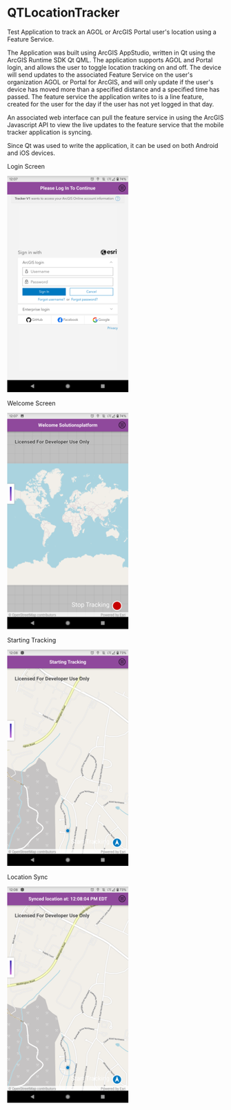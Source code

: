 # QTLocationTracker
Test Application to track an AGOL or ArcGIS Portal user's location using a Feature Service.

The Application was built using ArcGIS AppStudio, written in Qt using the ArcGIS Runtime SDK Qt QML.  The application supports AGOL and Portal login, and allows the user to toggle location tracking on and off.  The device will send updates to the associated Feature Service on the user's organization AGOL or Portal for ArcGIS, and will only update if the user's device has moved more than a specified distance and a specified time has passed.  The feature service the application writes to is a line feature, created for the user for the day if the user has not yet logged in that day. 

An associated web interface can pull the feature service in using the ArcGIS Javascript API to view the live updates to the feature service that the mobile tracker application is syncing.

Since Qt was used to write the application, it can be used on both Android and iOS devices.

Login Screen

<img height=500 src="https://github.com/tghays/QTLocationTracker/blob/master/login.png">

Welcome Screen

<img height=500 src="https://github.com/tghays/QTLocationTracker/blob/master/welcome.png">

Starting Tracking

<img height=500 src="https://github.com/tghays/QTLocationTracker/blob/master/tracking.png">

Location Sync

<img height=500 src="https://github.com/tghays/QTLocationTracker/blob/master/sync.png">
